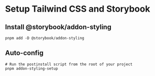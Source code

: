 # Setup Tailwind CSS and Storybook

## Install @storybook/addon-styling

```shell
pnpm add -D @storybook/addon-styling
```


## Auto-config

```shell
# Run the postinstall script from the root of your project
pnpm addon-styling-setup
```
